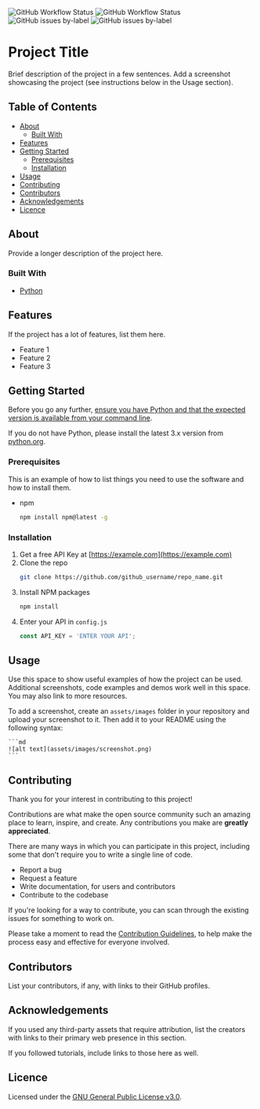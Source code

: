![GitHub Workflow Status](https://img.shields.io/github/workflow/status/TomJGooding/python-project-template/Python%20application?label=build)
![GitHub Workflow Status](https://img.shields.io/github/workflow/status/TomJGooding/python-project-template/pytester-cov%20workflow?label=coverage)
![GitHub issues by-label](https://img.shields.io/github/issues/TomJGooding/python-project-template/bug?label=bug%20reports)
![GitHub issues by-label](https://img.shields.io/github/issues/TomJGooding/python-project-template/enhancement?label=feature%20requests)

# Project Title

Brief description of the project in a few sentences. Add a screenshot showcasing the project (see instructions below in the Usage section).

## Table of Contents

- [About](#about)
  - [Built With](#built-with)
- [Features](#features)
- [Getting Started](#getting-started)
  - [Prerequisites](#prerequisites)
  - [Installation](#installation)
- [Usage](#usage)
- [Contributing](#contributing)
- [Contributors](#contributors)
- [Acknowledgements](#acknowledgements)
- [Licence](#licence)

## About

Provide a longer description of the project here.

### Built With

- [Python](https://www.python.org/)

## Features

If the project has a lot of features, list them here.

- Feature 1
- Feature 2
- Feature 3

## Getting Started

Before you go any further, [ensure you have Python and that the expected version is available from your command line](https://packaging.python.org/en/latest/tutorials/installing-packages/#ensure-you-can-run-python-from-the-command-line). 

If you do not have Python, please install the latest 3.x version from [python.org](https://www.python.org/).

### Prerequisites

This is an example of how to list things you need to use the software and how to install them.

- npm
  ```sh
  npm install npm@latest -g
  ```

### Installation

1. Get a free API Key at [https://example.com](https://example.com)
2. Clone the repo
   ```sh
   git clone https://github.com/github_username/repo_name.git
   ```
3. Install NPM packages
   ```sh
   npm install
   ```
4. Enter your API in `config.js`
   ```js
   const API_KEY = 'ENTER YOUR API';
   ```

## Usage

Use this space to show useful examples of how the project can be used. Additional screenshots, code examples and demos work well in this space. You may also link to more resources.

To add a screenshot, create an `assets/images` folder in your repository and upload your screenshot to it. Then add it to your README using the following syntax:

    ```md
    ![alt text](assets/images/screenshot.png)
    ```

## Contributing

Thank you for your interest in contributing to this project!

Contributions are what make the open source community such an amazing place to learn, inspire, and create. Any contributions you make are **greatly appreciated**.

There are many ways in which you can participate in this project, including some that don't require you to write a single line of code.

- Report a bug
- Request a feature
- Write documentation, for users and contributors
- Contribute to the codebase

If you're looking for a way to contribute, you can scan through the existing issues for something to work on.

Please take a moment to read the [Contribution Guidelines](CONTRIBUTING.md), to help make the process easy and effective for everyone involved.

## Contributors

List your contributors, if any, with links to their GitHub profiles.

## Acknowledgements

If you used any third-party assets that require attribution, list the creators with links to their primary web presence in this section.

If you followed tutorials, include links to those here as well.

## Licence

Licensed under the [GNU General Public License v3.0](LICENSE).

